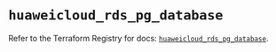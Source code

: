 # `huaweicloud_rds_pg_database`

Refer to the Terraform Registry for docs: [`huaweicloud_rds_pg_database`](https://registry.terraform.io/providers/huaweicloud/huaweicloud/1.71.1/docs/resources/rds_pg_database).

